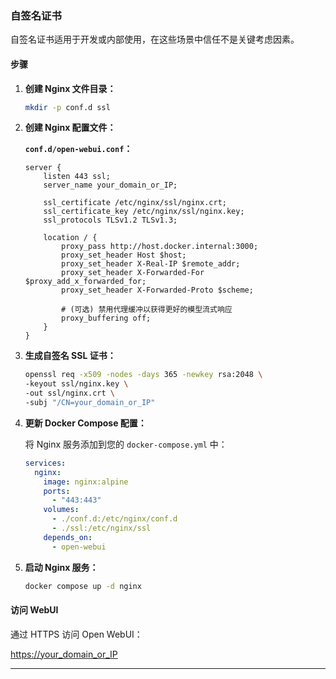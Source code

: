 ### 自签名证书


自签名证书适用于开发或内部使用，在这些场景中信任不是关键考虑因素。

#### 步骤

1. **创建 Nginx 文件目录：**

    ```bash
    mkdir -p conf.d ssl
    ```

2. **创建 Nginx 配置文件：**

    **`conf.d/open-webui.conf`：**

    ```nginx
    server {
        listen 443 ssl;
        server_name your_domain_or_IP;

        ssl_certificate /etc/nginx/ssl/nginx.crt;
        ssl_certificate_key /etc/nginx/ssl/nginx.key;
        ssl_protocols TLSv1.2 TLSv1.3;

        location / {
            proxy_pass http://host.docker.internal:3000;
            proxy_set_header Host $host;
            proxy_set_header X-Real-IP $remote_addr;
            proxy_set_header X-Forwarded-For $proxy_add_x_forwarded_for;
            proxy_set_header X-Forwarded-Proto $scheme;

            # (可选) 禁用代理缓冲以获得更好的模型流式响应
            proxy_buffering off;
        }
    }
    ```

3. **生成自签名 SSL 证书：**

    ```bash
    openssl req -x509 -nodes -days 365 -newkey rsa:2048 \
    -keyout ssl/nginx.key \
    -out ssl/nginx.crt \
    -subj "/CN=your_domain_or_IP"
    ```

4. **更新 Docker Compose 配置：**

    将 Nginx 服务添加到您的 `docker-compose.yml` 中：

    ```yaml
    services:
      nginx:
        image: nginx:alpine
        ports:
          - "443:443"
        volumes:
          - ./conf.d:/etc/nginx/conf.d
          - ./ssl:/etc/nginx/ssl
        depends_on:
          - open-webui
    ```

5. **启动 Nginx 服务：**

    ```bash
    docker compose up -d nginx
    ```

#### 访问 WebUI

通过 HTTPS 访问 Open WebUI：

[https://your_domain_or_IP](https://your_domain_or_IP)

---
